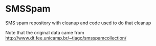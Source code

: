 # SMSSpam
SMS spam repository with cleanup and code used to do that cleanup

Note that the original data came from http://www.dt.fee.unicamp.br/~tiago/smsspamcollection/
